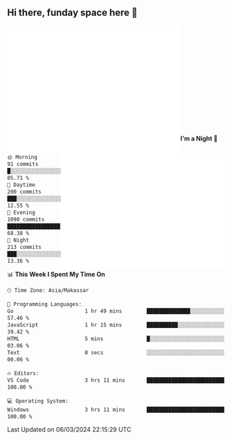 ## Hi there, funday space here 🚀

<img align="left" width="400" alt="🌞" src="https://raw.githubusercontent.com/fhasnur/fhasnur/master/general.svg?token=ATQS65TR7ETTG5RLJUDIDBLBN34HE">
<img align="right" width="380" alt="🌞" src="https://raw.githubusercontent.com/fhasnur/fhasnur/master/statistics.svg?token=ATQS65TR7ETTG5RLJUDIDBLBN34HE">

<br><br><br><br><br><br><br><br><br><br><br><br><br><br>

<!--START_SECTION:waka-->
**I'm a Night 🦉** 

```text
🌞 Morning                91 commits          █░░░░░░░░░░░░░░░░░░░░░░░░   05.71 % 
🌆 Daytime                200 commits         ███░░░░░░░░░░░░░░░░░░░░░░   12.55 % 
🌃 Evening                1090 commits        █████████████████░░░░░░░░   68.38 % 
🌙 Night                  213 commits         ███░░░░░░░░░░░░░░░░░░░░░░   13.36 % 
```


📊 **This Week I Spent My Time On** 

```text
🕑︎ Time Zone: Asia/Makassar

💬 Programming Languages: 
Go                       1 hr 49 mins        ██████████████░░░░░░░░░░░   57.46 % 
JavaScript               1 hr 15 mins        ██████████░░░░░░░░░░░░░░░   39.42 % 
HTML                     5 mins              █░░░░░░░░░░░░░░░░░░░░░░░░   03.06 % 
Text                     0 secs              ░░░░░░░░░░░░░░░░░░░░░░░░░   00.06 % 

🔥 Editors: 
VS Code                  3 hrs 11 mins       █████████████████████████   100.00 % 

💻 Operating System: 
Windows                  3 hrs 11 mins       █████████████████████████   100.00 % 
```


 Last Updated on 06/03/2024 22:15:29 UTC
<!--END_SECTION:waka-->
